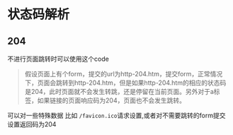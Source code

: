 # 状态码解析

## 204
不进行页面跳转时可以使用这个code
> 假设页面上有个form，提交的url为http-204.htm，提交form，正常情况下，页面会跳转到http-204.htm，但是如果http-204.htm的相应的状态码是204，此时页面就不会发生转跳，还是停留在当前页面。另外对于a标签，如果链接的页面响应码为204，页面也不会发生跳转。

可以对一些特殊数据 比如 `/favicon.ico`请求设置,或者对不需要跳转的form提交设置返回码为204